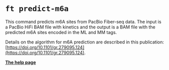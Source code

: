 # `ft predict-m6a`

This command predicts m6A sites from PacBio Fiber-seq data. The input is a PacBio HiFi BAM file with kinetics and the output is a BAM file with the predicted m6A sites encoded in the ML and MM tags.

Details on the algorithm for m6A prediction are described in this publication: [https://doi.org/10.1101/gr.279095.124](https://doi.org/10.1101/gr.279095.124).

[**The help page**](../help.md#ft-predict-m6a)